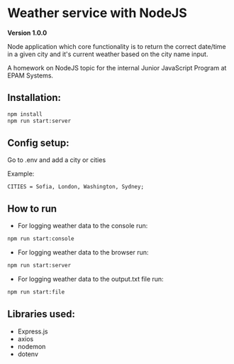 # Weather service with NodeJS

**Version 1.0.0**

Node application which core functionality is to return the correct date/time in a given city and it's current weather based on the city name input.

A homework on NodeJS topic for the internal Junior JavaScript Program at EPAM Systems.

## Installation:

```bash
npm install
npm run start:server
```

## Config setup:

Go to .env and add a city or cities

Example:

```
CITIES = Sofia, London, Washington, Sydney;
```

## How to run

- For logging weather data to the console run:

```bash
npm run start:console
```

- For logging weather data to the browser run:

```bash
npm run start:server
```

- For logging weather data to the output.txt file run:

```bash
npm run start:file
```

## Libraries used:

- Express.js
- axios
- nodemon
- dotenv
